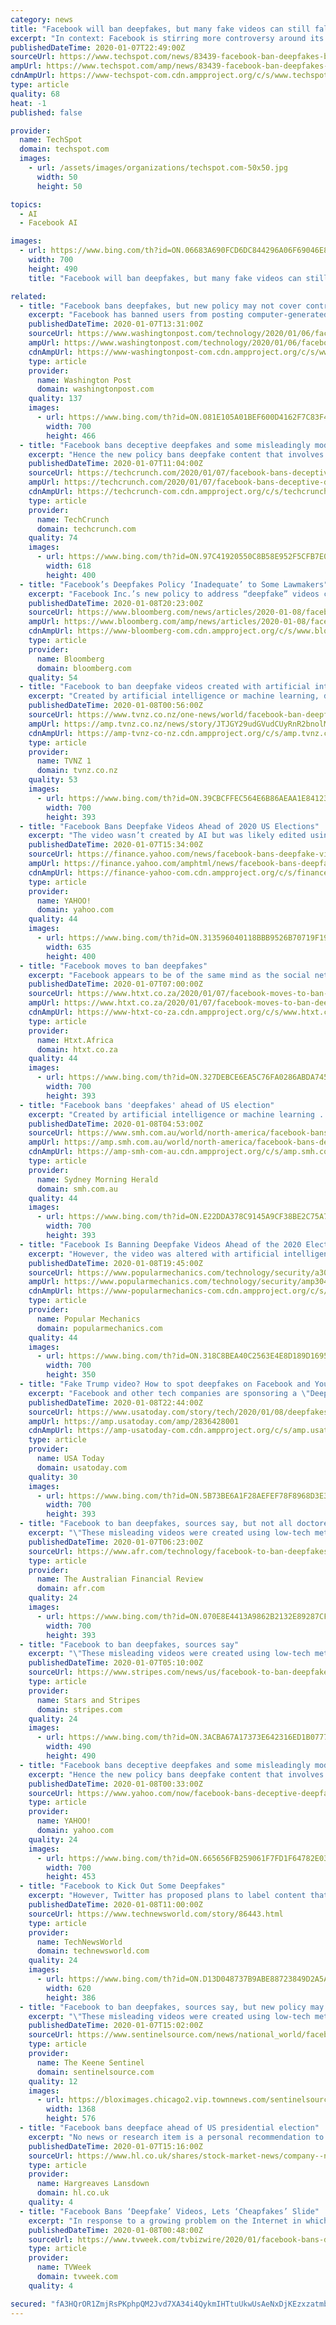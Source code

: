 ```yaml
---
category: news
title: "Facebook will ban deepfakes, but many fake videos can still fall through the cracks"
excerpt: "In context: Facebook is stirring more controversy around its content policies with new changes that focus on fake videos created using artificial intelligence. At the same time ... The company poured $10 million towards research grants, hoping to encourage experts to contribute their ideas and spearhead development."
publishedDateTime: 2020-01-07T22:49:00Z
sourceUrl: https://www.techspot.com/news/83439-facebook-ban-deepfakes-but-many-fake-videos-can.html
ampUrl: https://www.techspot.com/amp/news/83439-facebook-ban-deepfakes-but-many-fake-videos-can.html
cdnAmpUrl: https://www-techspot-com.cdn.ampproject.org/c/s/www.techspot.com/amp/news/83439-facebook-ban-deepfakes-but-many-fake-videos-can.html
type: article
quality: 68
heat: -1
published: false

provider:
  name: TechSpot
  domain: techspot.com
  images:
    - url: /assets/images/organizations/techspot.com-50x50.jpg
      width: 50
      height: 50

topics:
  - AI
  - Facebook AI

images:
  - url: https://www.bing.com/th?id=ON.06683A690FCD6DC844296A06F69046E8
    width: 700
    height: 490
    title: "Facebook will ban deepfakes, but many fake videos can still fall through the cracks"

related:
  - title: "Facebook bans deepfakes, but new policy may not cover controversial Pelosi video"
    excerpt: "Facebook has banned users from posting computer-generated, highly manipulated videos, known as deepfakes, seeking to stop the spread of a novel form of misinformation months before the 2020 presidential election. But the policy — first reported by The Washington Post ... not appear to cover the infamously altered “drunk” video of Pelosi ..."
    publishedDateTime: 2020-01-07T13:31:00Z
    sourceUrl: https://www.washingtonpost.com/technology/2020/01/06/facebook-ban-deepfakes-sources-say-new-policy-may-not-cover-controversial-pelosi-video/
    ampUrl: https://www.washingtonpost.com/technology/2020/01/06/facebook-ban-deepfakes-sources-say-new-policy-may-not-cover-controversial-pelosi-video/?outputType=amp
    cdnAmpUrl: https://www-washingtonpost-com.cdn.ampproject.org/c/s/www.washingtonpost.com/technology/2020/01/06/facebook-ban-deepfakes-sources-say-new-policy-may-not-cover-controversial-pelosi-video/?outputType=amp
    type: article
    provider:
      name: Washington Post
      domain: washingtonpost.com
    quality: 137
    images:
      - url: https://www.bing.com/th?id=ON.081E105A01BEF600D4162F7C83F43991
        width: 700
        height: 466
  - title: "Facebook bans deceptive deepfakes and some misleadingly modified media"
    excerpt: "Hence the new policy bans deepfake content that involves the use of AI technologies to “merge ... a Deep Fake Detection Challenge which was announced last fall — “to produce more research and open source tools to detect deepfakes”. While says Facebook has been working with news agency Reuters to offer free online training courses ..."
    publishedDateTime: 2020-01-07T11:04:00Z
    sourceUrl: https://techcrunch.com/2020/01/07/facebook-bans-deceptive-deepfakes-and-some-misleadingly-modified-media/
    ampUrl: https://techcrunch.com/2020/01/07/facebook-bans-deceptive-deepfakes-and-some-misleadingly-modified-media/amp/
    cdnAmpUrl: https://techcrunch-com.cdn.ampproject.org/c/s/techcrunch.com/2020/01/07/facebook-bans-deceptive-deepfakes-and-some-misleadingly-modified-media/amp/
    type: article
    provider:
      name: TechCrunch
      domain: techcrunch.com
    quality: 74
    images:
      - url: https://www.bing.com/th?id=ON.97C41920550C8B58E952F5CFB7E05D95
        width: 618
        height: 400
  - title: "Facebook’s Deepfakes Policy ‘Inadequate’ to Some Lawmakers"
    excerpt: "Facebook Inc.’s new policy to address “deepfake” videos came under fire from some lawmakers and disinformation experts who say it fails to address other kinds of online manipulation. The criticism, in interviews,"
    publishedDateTime: 2020-01-08T20:23:00Z
    sourceUrl: https://www.bloomberg.com/news/articles/2020-01-08/facebook-s-deepfakes-policy-inadequate-to-some-lawmakers
    ampUrl: https://www.bloomberg.com/amp/news/articles/2020-01-08/facebook-s-deepfakes-policy-inadequate-to-some-lawmakers
    cdnAmpUrl: https://www-bloomberg-com.cdn.ampproject.org/c/s/www.bloomberg.com/amp/news/articles/2020-01-08/facebook-s-deepfakes-policy-inadequate-to-some-lawmakers
    type: article
    provider:
      name: Bloomberg
      domain: bloomberg.com
    quality: 54
  - title: "Facebook to ban deepfake videos created with artificial intelligence technology"
    excerpt: "Created by artificial intelligence or machine learning, deepfakes combine or replace content to create images that can be almost impossible to tell are not authentic. “While these videos are still rare on the internet, they present a significant challenge for our industry and society as their use increases,” Facebook's vice president of ..."
    publishedDateTime: 2020-01-08T00:56:00Z
    sourceUrl: https://www.tvnz.co.nz/one-news/world/facebook-ban-deepfake-videos-created-artificial-intelligence-technology
    ampUrl: https://amp.tvnz.co.nz/news/story/JTJGY29udGVudCUyRnR2bnolMkZvbmVuZXdzJTJGc3RvcnklMkYyMDIwJTJGMDElMkYwOCUyRmZhY2Vib29rLWRlZXBmYWtlcw==
    cdnAmpUrl: https://amp-tvnz-co-nz.cdn.ampproject.org/c/s/amp.tvnz.co.nz/news/story/JTJGY29udGVudCUyRnR2bnolMkZvbmVuZXdzJTJGc3RvcnklMkYyMDIwJTJGMDElMkYwOCUyRmZhY2Vib29rLWRlZXBmYWtlcw==
    type: article
    provider:
      name: TVNZ 1
      domain: tvnz.co.nz
    quality: 53
    images:
      - url: https://www.bing.com/th?id=ON.39CBCFFEC564E6B86AEAA1E84123493B
        width: 700
        height: 393
  - title: "Facebook Bans Deepfake Videos Ahead of 2020 US Elections"
    excerpt: "The video wasn’t created by AI but was likely edited using readily available software ... civic and academic backgrounds to help in detecting deepfakes. Facebook had announced a Deep Fake Detection Challenge (DFDC) to produce more research and open source tools to detect deepfakes in September 2019. In the same month, Alphabet’s GOOGL ..."
    publishedDateTime: 2020-01-07T15:34:00Z
    sourceUrl: https://finance.yahoo.com/news/facebook-bans-deepfake-videos-ahead-143002598.html
    ampUrl: https://finance.yahoo.com/amphtml/news/facebook-bans-deepfake-videos-ahead-143002598.html
    cdnAmpUrl: https://finance-yahoo-com.cdn.ampproject.org/c/s/finance.yahoo.com/amphtml/news/facebook-bans-deepfake-videos-ahead-143002598.html
    type: article
    provider:
      name: YAHOO!
      domain: yahoo.com
    quality: 44
    images:
      - url: https://www.bing.com/th?id=ON.313596040118BBB9526B70719F193F7B
        width: 635
        height: 400
  - title: "Facebook moves to ban deepfakes"
    excerpt: "Facebook appears to be of the same mind as the social network has announced it ... mislead someone into thinking that a subject of the video said words that they did not actually say It is the product of artificial intelligence or machine learning that merges, replaces or superimposes content onto a video, making it appear to be authentic."
    publishedDateTime: 2020-01-07T07:00:00Z
    sourceUrl: https://www.htxt.co.za/2020/01/07/facebook-moves-to-ban-deepfakes/
    ampUrl: https://www.htxt.co.za/2020/01/07/facebook-moves-to-ban-deepfakes/amp/
    cdnAmpUrl: https://www-htxt-co-za.cdn.ampproject.org/c/s/www.htxt.co.za/2020/01/07/facebook-moves-to-ban-deepfakes/amp/
    type: article
    provider:
      name: Htxt.Africa
      domain: htxt.co.za
    quality: 44
    images:
      - url: https://www.bing.com/th?id=ON.327DEBCE6EA5C76FA0286ABDA745FA22
        width: 700
        height: 393
  - title: "Facebook bans 'deepfakes' ahead of US election"
    excerpt: "Created by artificial intelligence or machine learning ... Such videos made up roughly 96 per cent of all deepfake videos found last year, according to the research firm Deeptrace Labs. Loading Facebook and other tech firms last year sponsored a \"deepfake detection challenge,\" offering prize money to researchers who could deliver the most ..."
    publishedDateTime: 2020-01-08T04:53:00Z
    sourceUrl: https://www.smh.com.au/world/north-america/facebook-bans-deepfakes-ahead-of-us-election-20200108-p53pup.html
    ampUrl: https://amp.smh.com.au/world/north-america/facebook-bans-deepfakes-ahead-of-us-election-20200108-p53pup.html
    cdnAmpUrl: https://amp-smh-com-au.cdn.ampproject.org/c/s/amp.smh.com.au/world/north-america/facebook-bans-deepfakes-ahead-of-us-election-20200108-p53pup.html
    type: article
    provider:
      name: Sydney Morning Herald
      domain: smh.com.au
    quality: 44
    images:
      - url: https://www.bing.com/th?id=ON.E22DDA378C9145A9CF38BE2C75A7D559
        width: 700
        height: 393
  - title: "Facebook Is Banning Deepfake Videos Ahead of the 2020 Election"
    excerpt: "However, the video was altered with artificial intelligence. In other words, it was a deepfake. While it may be too late for the folks who saw and shared this particular political deepfake, Facebook is trying to prevent the ... Dr. Joan Donovan, research director of the Technology and Social Change Project at Harvard's Shorenstein Center ..."
    publishedDateTime: 2020-01-08T19:45:00Z
    sourceUrl: https://www.popularmechanics.com/technology/security/a30444133/facebook-bans-deepfakes-election/
    ampUrl: https://www.popularmechanics.com/technology/security/amp30444133/facebook-bans-deepfakes-election/
    cdnAmpUrl: https://www-popularmechanics-com.cdn.ampproject.org/c/s/www.popularmechanics.com/technology/security/amp30444133/facebook-bans-deepfakes-election/
    type: article
    provider:
      name: Popular Mechanics
      domain: popularmechanics.com
    quality: 44
    images:
      - url: https://www.bing.com/th?id=ON.318C8BEA40C2563E4E8D189D1695EAB8
        width: 700
        height: 350
  - title: "Fake Trump video? How to spot deepfakes on Facebook and YouTube ahead of the presidential election"
    excerpt: "Facebook and other tech companies are sponsoring a \"Deepfake Detection Challenge\" to encourage AI researchers to develop new ways to automatically detect ... Nearly two-thirds of Americans recently surveyed by Pew Research said altered images and videos caused a great deal of confusion in understanding the basic facts of current events. “"
    publishedDateTime: 2020-01-08T22:44:00Z
    sourceUrl: https://www.usatoday.com/story/tech/2020/01/08/deepfakes-facebook-youtube-donald-trump-election/2836428001/
    ampUrl: https://amp.usatoday.com/amp/2836428001
    cdnAmpUrl: https://amp-usatoday-com.cdn.ampproject.org/c/s/amp.usatoday.com/amp/2836428001
    type: article
    provider:
      name: USA Today
      domain: usatoday.com
    quality: 30
    images:
      - url: https://www.bing.com/th?id=ON.5B73BE6A1F28AEFEF78F8968D3E3FDFF
        width: 700
        height: 393
  - title: "Facebook to ban deepfakes, sources say, but not all doctored videos"
    excerpt: "\"These misleading videos were created using low-tech methods and did not rely on AI-based techniques, but were at least as misleading as ... Such videos made up roughly 96 per cent of all deepfake videos found last year, according to the research firm Deeptrace Labs. Facebook and other tech firms last year sponsored a \"deepfake detection ..."
    publishedDateTime: 2020-01-07T06:23:00Z
    sourceUrl: https://www.afr.com/technology/facebook-to-ban-deepfakes-sources-say-but-not-all-doctored-videos-20200107-p53pl0
    type: article
    provider:
      name: The Australian Financial Review
      domain: afr.com
    quality: 24
    images:
      - url: https://www.bing.com/th?id=ON.070E8E4413A9862B2132E89287CF3A78
        width: 700
        height: 393
  - title: "Facebook to ban deepfakes, sources say"
    excerpt: "\"These misleading videos were created using low-tech methods and did not rely on AI-based techniques, but were at least as misleading as ... Such videos made up roughly 96% of all deepfake videos found last year, according to the research firm Deeptrace Labs. Facebook and other tech firms last year sponsored a \"deepfake detection challenge ..."
    publishedDateTime: 2020-01-07T05:10:00Z
    sourceUrl: https://www.stripes.com/news/us/facebook-to-ban-deepfakes-sources-say-1.613757
    type: article
    provider:
      name: Stars and Stripes
      domain: stripes.com
    quality: 24
    images:
      - url: https://www.bing.com/th?id=ON.3ACBA67A17373E642316ED1B0777A68B
        width: 490
        height: 490
  - title: "Facebook bans deceptive deepfakes and some misleadingly modified media"
    excerpt: "Hence the new policy bans deepfake content that involves the use of AI technologies to \"merge ... in a Deep Fake Detection Challenge which was announced last fall -- \"to produce more research and open source tools to detect deepfakes\". While says Facebook has been working with news agency Reuters to offer free online training courses for ..."
    publishedDateTime: 2020-01-08T00:33:00Z
    sourceUrl: https://www.yahoo.com/now/facebook-bans-deceptive-deepfakes-misleadingly-110124689.html
    type: article
    provider:
      name: YAHOO!
      domain: yahoo.com
    quality: 24
    images:
      - url: https://www.bing.com/th?id=ON.665656FB259061F7FD1F64782E03BF97
        width: 700
        height: 453
  - title: "Facebook to Kick Out Some Deepfakes"
    excerpt: "However, Twitter has proposed plans to label content that is fake, misleading, or artificially manipulated or created using artificial intelligence ... principal analyst at Constellation Research. \"The selective approach keeps it confusing,\" he told the E-Commerce Times. Facebook has the technology to make its strategy work, Wang said."
    publishedDateTime: 2020-01-08T11:00:00Z
    sourceUrl: https://www.technewsworld.com/story/86443.html
    type: article
    provider:
      name: TechNewsWorld
      domain: technewsworld.com
    quality: 24
    images:
      - url: https://www.bing.com/th?id=ON.D13D048737B9ABE88723849D2A5A1D89
        width: 620
        height: 386
  - title: "Facebook to ban deepfakes, sources say, but new policy may not cover controversial Pelosi video"
    excerpt: "\"These misleading videos were created using low-tech methods and did not rely on AI-based techniques, but were at least as misleading as ... Such videos made up roughly 96 percent of all deepfake videos found last year, according to the research firm Deeptrace Labs. Facebook and other tech firms last year sponsored a \"deepfake detection ..."
    publishedDateTime: 2020-01-07T15:02:00Z
    sourceUrl: https://www.sentinelsource.com/news/national_world/facebook-to-ban-deepfakes-sources-say-but-new-policy-may/article_988ca207-de70-5863-a6ae-37a8871f7d24.html
    type: article
    provider:
      name: The Keene Sentinel
      domain: sentinelsource.com
    quality: 12
    images:
      - url: https://bloximages.chicago2.vip.townnews.com/sentinelsource.com/content/tncms/custom/image/ce3b1b48-2e8a-11e7-9b31-dbe46a2a163d.jpg
        width: 1368
        height: 576
  - title: "Facebook bans deepface ahead of US presidential election"
    excerpt: "No news or research item is a personal recommendation to deal. Hargreaves Lansdown may not share ShareCast's (powered by Digital Look) views. (Sharecast News) - Facebook announced a new policy that bans AI-manipulated videos known as 'deepfakes' that could ..."
    publishedDateTime: 2020-01-07T15:16:00Z
    sourceUrl: https://www.hl.co.uk/shares/stock-market-news/company--news/facebook-bans-deepface-ahead-of-us-presidential-election
    type: article
    provider:
      name: Hargreaves Lansdown
      domain: hl.co.uk
    quality: 4
  - title: "Facebook Bans ‘Deepfake’ Videos, Lets ‘Cheapfakes’ Slide"
    excerpt: "In response to a growing problem on the Internet in which videos are being manipulated to distort reality — sometimes for political purposes — Facebook ... research and open source tools to detect deepfakes. This project, supported by $10 million in grants, includes a cross-sector coalition of organizations including the Partnership on AI ..."
    publishedDateTime: 2020-01-08T00:48:00Z
    sourceUrl: https://www.tvweek.com/tvbizwire/2020/01/facebook-bans-deepfake-videos-lets-cheapfakes-slide/
    type: article
    provider:
      name: TVWeek
      domain: tvweek.com
    quality: 4

secured: "fA3HQrOR1ZmjRsPKphpQM2Jvd7XA34i4QykmIHTtuUkwUsAeNxDjKEzxzatmbmVbKknqP9vi1bAxHYYRX2iqYuY2sqEa0xSZZhBhvG+AUkD6WzP8sWQS4iD75ntXGH+axjOFbsEG6S7ICzCXDFYKzycoW/xQwKzkBg38VUz5FWYbdXVXAXo90hJNsi0UadcA/iKI0oRqsMzU2YgyPvstS/yMQbO4BfRQDCzqiRMFSwp1Sy6T39TEdZQkDbYpgD4GqtMM6aL4LfKwLkS7G4BPDA==;vUEwhciJGzIIwlZYZTHuCQ=="
---
```



